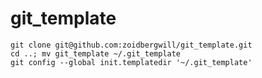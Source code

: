 git_template
============

```shell
git clone git@github.com:zoidbergwill/git_template.git
cd ..; mv git_template ~/.git_template
git config --global init.templatedir '~/.git_template'
```
